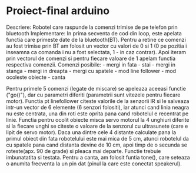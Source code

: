 # Proiect-final arduino

Descriere:
  Robotel care raspunde la comenzi trimise de pe telefon prin bluetooth
Implementare:
  In prima secventa de cod din loop, este apelata functia care primeste date de la bluetooth(BT).
  Pentru a retine ce comenzi au fost trimise prin BT am folosit un vector cu valori de 0 si 1 (0 pe pozitia i inseamna ca comanda i nu a fost selectata, 1 - in caz contrar).
  Apoi iteram prin vectorul de comenzi si pentru fiecare valoare de 1 apelam functia respectiva comenzii.
    Comenzi posibile:
      - mergi in fata
      - stai
      - mergi in stanga
      - mergi in dreapta
      - mergi cu spatele
      - mod line follower
      - mod ocoleste obiecte
      - canta

  Pentru primele 5 comenzi (legate de miscare) se apeleaza aceeasi functie ("go()"), dar cu parametri diferiti (parametrii sunt vitezele pentru fiecare motor).
  Functia pt linefollower citeste valorile de la senzorii IR si le salveaza intr-un vector de 6 elemente (6 senzori folositi), iar atunci cand linia neagra nu este centrata, una din roti este oprita pana cand robotelul e recentrat pe linie.
  Functia pentru ocolit obiecte misca servo motorul la 4 unghiuri diferite si la fiecare unghi se citeste o valoare de la senzorul cu ultrasunete (care e lipit de servo motor). Daca una dintre cele 4 distante calculate pana la primul obiect din fata robotelului este mai mica de 5 cm, atunci robotelul da cu spatele pana cand distanta devine de 10 cm, apoi timp de o secunda se roteste(apx. 90 de grade) si pleaca mai departe. Functie trebuie imbunatatita si testata.
  Pentru a canta, am folosit funtia tone(), care seteaza o anumita frecventa la un pin dat (pinul la care este conectat speakerul).
  

